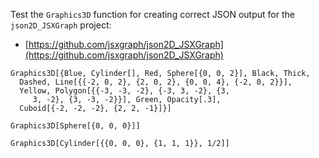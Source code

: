 
Test the `Graphics3D` function for creating correct JSON output for the `json2D_JSXGraph` project:
- [https://github.com/jsxgraph/json2D_JSXGraph](https://github.com/jsxgraph/json2D_JSXGraph)

```mma
Graphics3D[{Blue, Cylinder[], Red, Sphere[{0, 0, 2}], Black, Thick, 
  Dashed, Line[{{-2, 0, 2}, {2, 0, 2}, {0, 0, 4}, {-2, 0, 2}}], 
  Yellow, Polygon[{{-3, -3, -2}, {-3, 3, -2}, {3, 
     3, -2}, {3, -3, -2}}], Green, Opacity[.3], 
  Cuboid[{-2, -2, -2}, {2, 2, -1}]}]
```

```mma
Graphics3D[Sphere[{0, 0, 0}]]
```

```mma
Graphics3D[Cylinder[{{0, 0, 0}, {1, 1, 1}}, 1/2]]
```
